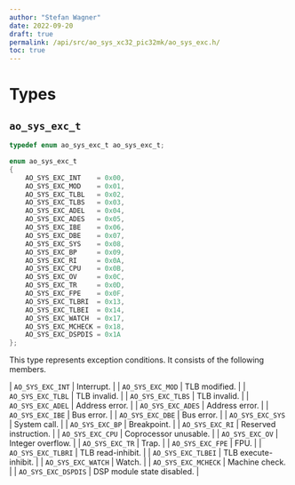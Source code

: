 ```yaml
---
author: "Stefan Wagner"
date: 2022-09-20
draft: true
permalink: /api/src/ao_sys_xc32_pic32mk/ao_sys_exc.h/
toc: true
---
```


# Types

## `ao_sys_exc_t`

```c
typedef enum ao_sys_exc_t ao_sys_exc_t;
```

```c
enum ao_sys_exc_t
{
    AO_SYS_EXC_INT    = 0x00,
    AO_SYS_EXC_MOD    = 0x01,
    AO_SYS_EXC_TLBL   = 0x02,
    AO_SYS_EXC_TLBS   = 0x03,
    AO_SYS_EXC_ADEL   = 0x04,
    AO_SYS_EXC_ADES   = 0x05,
    AO_SYS_EXC_IBE    = 0x06,
    AO_SYS_EXC_DBE    = 0x07,
    AO_SYS_EXC_SYS    = 0x08,
    AO_SYS_EXC_BP     = 0x09,
    AO_SYS_EXC_RI     = 0x0A,
    AO_SYS_EXC_CPU    = 0x0B,
    AO_SYS_EXC_OV     = 0x0C,
    AO_SYS_EXC_TR     = 0x0D,
    AO_SYS_EXC_FPE    = 0x0F,
    AO_SYS_EXC_TLBRI  = 0x13,
    AO_SYS_EXC_TLBEI  = 0x14,
    AO_SYS_EXC_WATCH  = 0x17,
    AO_SYS_EXC_MCHECK = 0x18,
    AO_SYS_EXC_DSPDIS = 0x1A
};
```

This type represents exception conditions. It consists of the following members.

| `AO_SYS_EXC_INT` | Interrupt. |
| `AO_SYS_EXC_MOD` | TLB modified. |
| `AO_SYS_EXC_TLBL` | TLB invalid. |
| `AO_SYS_EXC_TLBS` | TLB invalid. |
| `AO_SYS_EXC_ADEL` | Address error. |
| `AO_SYS_EXC_ADES` | Address error. |
| `AO_SYS_EXC_IBE` | Bus error. |
| `AO_SYS_EXC_DBE` | Bus error. |
| `AO_SYS_EXC_SYS` | System call. |
| `AO_SYS_EXC_BP` | Breakpoint. |
| `AO_SYS_EXC_RI` | Reserved instruction. |
| `AO_SYS_EXC_CPU` | Coprocessor unusable. |
| `AO_SYS_EXC_OV` | Integer overflow. |
| `AO_SYS_EXC_TR` | Trap. |
| `AO_SYS_EXC_FPE` | FPU. |
| `AO_SYS_EXC_TLBRI` | TLB read-inhibit. |
| `AO_SYS_EXC_TLBEI` | TLB execute-inhibit. |
| `AO_SYS_EXC_WATCH` | Watch. |
| `AO_SYS_EXC_MCHECK` | Machine check. |
| `AO_SYS_EXC_DSPDIS` | DSP module state disabled. |
